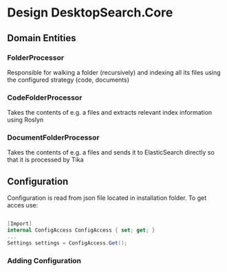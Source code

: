 ﻿# Design DesktopSearch.Core

## Domain Entities

### FolderProcessor

Responsible for walking a folder (recursively) and indexing all its files using the configured strategy (code, documents)

### CodeFolderProcessor

Takes the contents of e.g. a files and extracts relevant index information using Roslyn

### DocumentFolderProcessor
Takes the contents of e.g. a files and sends it to ElasticSearch directly so that it is processed by Tika

## Configuration

Configuration is read from json file located in installation folder. To get acces use:

```cs

[Import]
internal ConfigAccess ConfigAccess { set; get; }
...
Settings settings = ConfigAccess.Get();

```

### Adding Configuration


